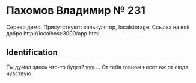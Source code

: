 # Пахомов Владимир № 231
Сервер демо. Присутствуют: калькулятор, localstorage. Ссылка на всё добро http://localhost:3000/app.html.
## Identification

Ты думал здесь что-то будет? ууу.... От тебя говном несет аж от сюда чувствую